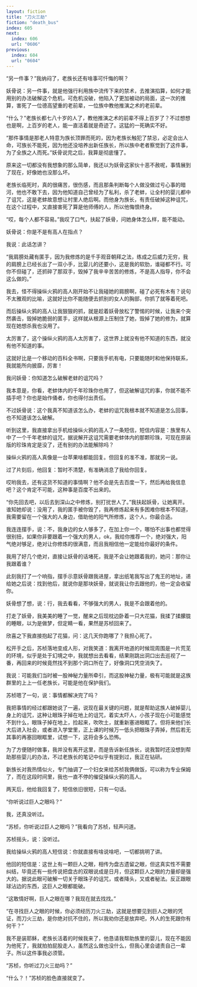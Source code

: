 ```yaml
---
layout: fiction
title: "刀火三劫"
fiction: "death_bus"
index: 605
next:
  index: 606
  url: "0606"
previous:
  index: 604
  url: "0604"
---
```

“另一件事？”我纳闷了，老族长还有啥事可忏悔的啊？

妖骨说：另一件事，就是他强行利用族中流传下来的禁术，去推演掐算，如何才能用别的办法破解这个危机，可危机没破，他陷入了更加被动的局面，这一次的推算，害死了一位德高望重的老前辈，一位族中教他推演之术的老前辈。

“什么？”老族长都七八十岁的人了，教他推演之术的前辈不得上百岁了？不过想想也是啊，上百岁的老人，能一直活着就是奇迹了。这猛的一死确实不好。

“那件事情是那老人特意为族长顶罪而死的，因为老族长触犯了禁忌，必定会出人命，可族长不能死，因为他还没培养出新任族长，所以族中老者察觉到了这件事，为了全族之人而死。”妖骨说完之后，我算是彻底懂了。

原来这一切都没有我想象的那么简单，我还以为妖骨这家伙十恶不赦呢，事情展到了现在，好像她也没那么坏。

老族长临死时，真的很痛苦，很伤感，而且那条判断每个人做没做过亏心事的暗河，他也不敢下去，因为他知道自己曾经为了私利，杀了老蚌，让全村的婴儿都中了诅咒，这是老蚌故意想让村里人绝后啊。而他身为族长，有责任破掉这种诅咒，在这个过程中，又直接害死了算是他师傅的人，所以他悔恨终身。

“哎，每个人都不容易。”我叹了口气，扶起了妖骨，问她身体怎么样，能不能动。

妖骨说：你是不是有高人在指点？

我说：此话怎讲？

“我肩膀处藏有匿手，因为我修炼的是千手观音朝拜之法，练成之后威力无穷，我的肩膀上已经长出了一双小手，比婴儿的还要小，这是我的软肋，谁碰都不行。可你不但碰了，还抓碎了那双手，毁掉了我辛辛苦苦的修炼，不是高人指导，你不会这么做的。”

我去，怪不得操纵火鸦的高人刚开始不让我碰她的肩膀啊，碰了必死有木有？说句不太雅观的比喻，这就好比你不能随便去抓别的女人的胸部，你抓了就等着死吧。

而后操纵火鸦的高人让我狠狠的抓，就是趁着妖骨放松了警惕的时候，让我来个突然袭击，毁掉她脆弱的匿手，这样就从根源上压制住了她，毁掉了她的修为，就算现在她想杀我也没用了。

太厉害了，这个操纵火鸦的高人太厉害了，这世界上就没有他不知道的东西，就没有他不知道的事。

这就好比是一个移动的百科全书啊，只要我手机有电，只要能随时和他保持联系，我就能所向披靡，厉害！

我问妖骨：你知道怎么破解老蚌的诅咒吗？

我本意是，你看，老蚌体内的千年珍珠你也用了，但这破解诅咒的事，你就不能不插手吧？你也是始作俑者，你也得付出责任。

不过妖骨说：这个我真不知道该怎么办，老蚌的诅咒我根本就不知道是怎么回事，也不知道该怎么破解。

听到这里，我直接拿出手机给操纵火鸦的高人了一条短信，短信内容是：族里有人中了一个千年老蚌的诅咒，据说解开这诅咒需要老蚌体内的那颗珍珠，可现在原装版的珍珠肯定是没了，还有别的办法能解除吗？

操纵火鸦的高人真像是一台苹果啥都能回复。但回复的准不准，那就另一说。

过了片刻后，他回复：暂时不清楚，有准确消息了我给你回复。

哎哟我去，还有这货不知道的事情啊？他不会是先去百度一下，然后再给我信息吧？这个肯定不可能，这种事是百度不出来的。

“你先回去吧，以后去到深山之中修炼，别打扰世人了。”我扶起妖骨，让她离开。谁知她却说：没用了，我的匿手被你毁了，我再修炼起来有多困难你根本不知道，我需要留在一个强大的人身边，借助他的阳气所修炼，这个人，你最合适。

我连连摆手，说：不，我身边的女人够多了，在加上你一个，哪怕不出事也都觉得很别扭，如果你非要跟着一个强大的男人，ok，我给你推荐一个，绝对强大，阳气绝对够足，绝对让你修炼的很满意，而且我相信他一定能给你最好的条件。

我用了好几个绝对，直接让妖骨的话堵死，我是不会让她跟着我的，她问：那你让我跟着谁？

此刻我打了一个响指，摆手示意妖骨跟我进屋，拿出纸笔我写出了鬼王的地址，递给她之后说：找到他后，就说你是那块妖骨，就说我让你去跟他的，他一定会收留你。

妖骨想了想，说：行，我去看看，不够强大的男人，我是不会跟着他的。

打走了妖骨，我美美的睡了一觉，醒来之后现枕边卧着一只大花猫，我揉了揉朦胧的睡眼，以为是做梦，但定睛一看，果然是苏桢回来了。

欣喜之下我直接抱起了花猫，问：这几天你跑哪了？我担心死了。

松开手之后，苏桢落地变成人形，对我笑道：我离开地道的时候现周围是一片荒芜的环境，似乎是处于幻境之中，我就想出去看看，结果刚跳出洞口出去巡视了一番，再回来的时候竟然找不到那个洞口所在了，好像洞口凭空消失了。

我说：可能我们当时被一股神秘力量所牵引，而这股神秘力量，极有可能就是这族群里的上上一任老族长，可能是他在保护我们。

苏桢嗯了一句，说：事情都解决完了吗？

我把事情的经过都跟她说了一遍，说现在最关键的问题，就是帮助这族人破掉婴儿身上的诅咒，这种让眼珠子掉在地上的诅咒，着实太吓人，小孩子现在小可能感觉不到什么，眼珠子掉在地上，捡起来，吹吹土，就重新塞进眼眶了。但将来他们长大后进入社会，或者进入学堂里，正上课的时候万一低头把眼珠子弄掉，然后若无其事的再塞回眼眶里，试想一下，这将会多么恐怖。

为了方便随时做事，我并没有离开这里，而是告诉新任族长，说我暂时还没想到帮助那些婴儿的办法，不过老族长的笔记中似乎有提到过，我正在钻研。

新族长对我热情似火，专门抽调了一个妇女来给苏桢我俩做饭，可以称为专业保姆了，而在这段时间里，我也一直不停的催促操纵火鸦的高人。

两天后，他给我回复了，短信依旧很短，只有一句话。

“你听说过巨人之眼吗？”

我，还真没听过。

“苏桢，你听说过巨人之眼吗？”我看向了苏桢，轻声问道。

苏桢摇头，说：没听过。

我给操纵火鸦的高人短信说：你就直接有啥说啥吧，一切都挑明了讲。

他回的短信是：这世上有一颗巨人之眼，相传为盘古遗留之眼，但这真实性不需要纠结，毕竟还有一些传说把盘古的双眼说成是日月，但这颗巨人之眼的力量却是强大的。据说此眼可破解一切关于眼珠子的诅咒，或者降头，又或者秘法。反正跟眼球沾边的东西，这巨人之眼都能破。

“这敢情好啊，巨人之眼在哪？我现在就去找找。”

“在寻找巨人之眼的时候，你必须经历刀火三劫，这就是想要见到巨人之眼的凭证，而刀火三劫，是你绝对抗不住的，所以我劝你还是放弃吧，外人的生死跟你有何干？”

我不是装耶稣，老族长活着的时候我来了，他恳请我帮助族里的婴儿，现在不能因为他死了，我就拍拍屁股走人，虽然这么做也没什么，但我心里会谴责自己一辈子。所以这件事我必须管。

“苏桢，你听过刀火三劫吗？”

“什么？！”苏桢的脸色直接就变了。